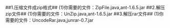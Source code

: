 ##1.压缩文件成zip格式##
(1)你需要的文件：ZipFile.java,ant-1.6.5.jar 
##2.解压zip文件##
(1)你需要的文件：UnZip.java,ant-1.6.5.jar
##3.解压rar文件##
(1)你需要的文件：UncodeRar.java,junrar-0.7.jar
